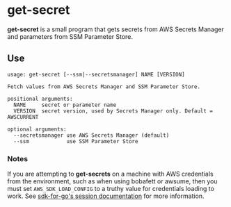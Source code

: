 # get-secret 

**get-secret** is a small program that gets secrets from AWS Secrets Manager and parameters from SSM Parameter Store.

## Use

```text
usage: get-secret [--ssm|--secretsmanager] NAME [VERSION]

Fetch values from AWS Secrets Manager and SSM Parameter Store.

positional arguments:
  NAME     secret or parameter name
  VERSION  secret version, used by Secrets Manager only. Default = AWSCURRENT

optional arguments:
  --secretsmanager use AWS Secrets Manager (default)
  --ssm            use SSM Parameter Store
```

### Notes

If you are attempting to **get-secrets** on a machine with AWS credentials from the environment, such as when using bobafett or awsume, then you must set `AWS_SDK_LOAD_CONFIG` to a truthy value for credentials loading to work. See [sdk-for-go's session documentation][session] for more information.

[session]: https://docs.aws.amazon.com/sdk-for-go/api/aws/session/
